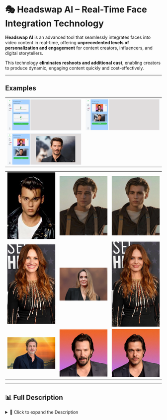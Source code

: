 # 🎭 Headswap AI – Real-Time Face Integration Technology

**Headswap AI** is an advanced tool that seamlessly integrates faces into video content in real-time, offering **unprecedented levels of personalization and engagement** for content creators, influencers, and digital storytellers.

This technology **eliminates reshoots and additional cast**, enabling creators to produce dynamic, engaging content quickly and cost-effectively.

---

## Examples

<table>
    <tbody>
        <tr>
            <td width="50%">
                <img src="./img/img-1.png" alt="img" />
            </td>
            <td width="50%">
                <img src="./img/img-2.png" alt="img" />
            </td>
        </tr>
        <tr>
            <td width="50%">
                <img src="./img/img-3.png" alt="img" />
            </td>
            <td width="50%"></td>
        </tr>
    </tbody>
</table>

<table>
    <tbody>
        <tr>
            <td width="33.3333%">
                <img src="./img/img-4.jpg" alt="img" />
            </td>
            <td width="33.3333%">
                <img src="./img/img-5.jpg" alt="img" />
            </td>
            <td width="33.3333%">
                <img src="./img/img-6.jpg" alt="img" />
            </td>
        </tr>
        <tr>
            <td width="33.3333%">
                <img src="./img/img-7.png" alt="img" />
            </td>
            <td width="33.3333%">
                <img src="./img/img-8.png" alt="img" />
            </td>
            <td width="33.3333%">
                <img src="./img/img-9.jpg" alt="img" />
            </td>
        </tr>
        <tr>
            <td width="33.3333%">
                <img src="./img/img-10.jpg" alt="img" />
            </td>
            <td width="33.3333%">
                <img src="./img/img-11.png" alt="img" />
            </td>
            <td width="33.3333%">
                <img src="./img/img-12.jpg" alt="img" />
            </td>
        </tr>
    </tbody>
</table>

---

## 📊 Full Description

<details>
  <summary>📖 Click to expand the Description</summary>

## 🎬 Overview
In today’s fast-paced digital media landscape, content creators are challenged to produce varied, engaging videos **under tight deadlines and limited resources**.

**Headswap AI** addresses this by allowing **real-time face integration** into videos, maintaining **high realism** while offering creative flexibility and efficiency.

---

## ❌ Problem
- Traditional content creation is **time-consuming and expensive**.
- Reshoots, costume changes, and additional cast **limit content diversity**.
- Continuous creative innovation is **stifled by logistical and financial constraints**.
- Influencers need **fast, flexible, and realistic content creation tools**.

---

## ✅ Solution
- Real-time face mapping and integration using AI
- Maintains facial expressions, movements, and lighting
- Fast, cost-effective, and accessible
- Flexible content adaptation for **storytelling and personalization**
- Seamless integration into video pipelines for **professional-quality output**

---

## 🛠️ Process

### 1️⃣ Data Collection & Preprocessing
- Thousands of facial images across **ethnicities, ages, and expressions**
- Variations in lighting, angles, and obstructions
- Face detection with **Haar Cascade Classifier**
- Landmark detection using **Dlib**
- Alignment and cropping for training

### 2️⃣ Model Training & Architecture
- **Generative Adversarial Network (GAN)** using **First Order Motion Model**
- Generator predicts target face with motion from driving video
- Discriminator evaluates realism
- Custom loss function for **identity preservation and motion transfer**

### 3️⃣ Real-Time Processing & Optimization
- **Model pruning, quantization**, and efficient convolutions
- NVIDIA **TensorRT** for accelerated inference
- Real-time performance: **30 fps on consumer GPUs, 60 fps on high-end GPUs**

### 4️⃣ Video Processing Pipeline
- Detect and track faces in video frames using **SSD + custom tracking algorithm**
- Process frames through trained GAN
- Reassemble video seamlessly

### 5️⃣ Post-Processing & Quality Enhancement
- Color correction for **skin tone matching**
- Edge smoothing to remove artifacts
- Temporal consistency using **optical flow**

---

## 🏆 Achievements
- ⏱️ **Real-time performance** at 30–60 fps
- 💾 **40% reduction** in model size without quality loss
- 🎯 **95% accuracy** in facial expressions and head movements
- 🌍 Dataset: **10,000+ images** across diverse demographics
- 📈 **20,000+ personalized videos** created within six months
- Integrated into **3 leading content creation platforms**

---

## 🔮 Future Improvements
- **User Interface Development** for non-technical users
- Enhanced **model generalization** for extreme expressions, angles, and lighting
- Further reduction in **processing time**
- **High-resolution support** (4K output)
- **Ethical safeguards** for deepfake detection and watermarking
- Real-time streaming integration for **live broadcasting and video conferencing**

---

## 🧰 Resources
- First Order Motion Model for Image Animation – Aliaksandr Siarohin et al.
- Generative Adversarial Networks – Ian Goodfellow et al.
- Improving the Realism of Synthetic Images – Apple Inc.
- Deep Learning for Computer Vision: A Brief Review – Geoffrey Hinton et al.
- Efficient Object Detection – Ross Girshick et al.
- Real-time Super-Resolution Using Sub-Pixel CNN – Wenzhe Shi et al.
- DeepFake Survey – Yisroel Mirsky, Wenke Lee
- Face Detection with Faster R-CNN – Shaoqing Ren et al.

</details>